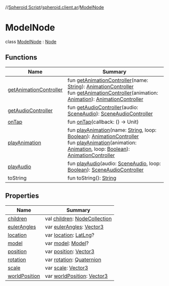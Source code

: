 //[Spheroid Script](../../index.md)/[spheroid.client.ar](../index.md)/[ModelNode](index.md)



# ModelNode  
 class [ModelNode](index.md) : [Node](../-node/index.md)   


## Functions  
  
|  Name|  Summary| 
|---|---|
| [getAnimationController](get-animation-controller.md)| fun [getAnimationController](get-animation-controller.md)(name: [String](../../spheroid/-string/index.md)): [AnimationController](../-animation-controller/index.md)  <br>fun [getAnimationController](../-node/get-animation-controller.md)(animation: [Animation](../-animation/index.md)): [AnimationController](../-animation-controller/index.md)  <br>
| [getAudioController](../-node/get-audio-controller.md)| fun [getAudioController](../-node/get-audio-controller.md)(audio: [SceneAudio](../-scene-audio/index.md)): [SceneAudioController](../-scene-audio-controller/index.md)  <br>
| [onTap](../-node/on-tap.md)| fun [onTap](../-node/on-tap.md)(callback: () -> Unit)  <br>
| [playAnimation](play-animation.md)| fun [playAnimation](play-animation.md)(name: [String](../../spheroid/-string/index.md), loop: [Boolean](../../spheroid/-boolean/index.md)): [AnimationController](../-animation-controller/index.md)  <br>fun [playAnimation](../-node/play-animation.md)(animation: [Animation](../-animation/index.md), loop: [Boolean](../../spheroid/-boolean/index.md)): [AnimationController](../-animation-controller/index.md)  <br>
| [playAudio](../-node/play-audio.md)| fun [playAudio](../-node/play-audio.md)(audio: [SceneAudio](../-scene-audio/index.md), loop: [Boolean](../../spheroid/-boolean/index.md)): [SceneAudioController](../-scene-audio-controller/index.md)  <br>
| toString| fun toString(): [String](../../spheroid/-string/index.md)  <br>


## Properties  
  
|  Name|  Summary| 
|---|---|
| [children](index.md#spheroid.client.ar/ModelNode/children/#/PointingToDeclaration/)|  val [children](index.md#spheroid.client.ar/ModelNode/children/#/PointingToDeclaration/): [NodeCollection](../-node-collection/index.md)   <br>
| [eulerAngles](index.md#spheroid.client.ar/ModelNode/eulerAngles/#/PointingToDeclaration/)|  var [eulerAngles](index.md#spheroid.client.ar/ModelNode/eulerAngles/#/PointingToDeclaration/): [Vector3](../../spheroid/-vector3/index.md)   <br>
| [location](index.md#spheroid.client.ar/ModelNode/location/#/PointingToDeclaration/)|  var [location](index.md#spheroid.client.ar/ModelNode/location/#/PointingToDeclaration/): [LatLng](../../spheroid/-lat-lng/index.md)?   <br>
| [model](index.md#spheroid.client.ar/ModelNode/model/#/PointingToDeclaration/)|  var [model](index.md#spheroid.client.ar/ModelNode/model/#/PointingToDeclaration/): [Model](../-model/index.md)?   <br>
| [position](index.md#spheroid.client.ar/ModelNode/position/#/PointingToDeclaration/)|  var [position](index.md#spheroid.client.ar/ModelNode/position/#/PointingToDeclaration/): [Vector3](../../spheroid/-vector3/index.md)   <br>
| [rotation](index.md#spheroid.client.ar/ModelNode/rotation/#/PointingToDeclaration/)|  var [rotation](index.md#spheroid.client.ar/ModelNode/rotation/#/PointingToDeclaration/): [Quaternion](../../spheroid/-quaternion/index.md)   <br>
| [scale](index.md#spheroid.client.ar/ModelNode/scale/#/PointingToDeclaration/)|  var [scale](index.md#spheroid.client.ar/ModelNode/scale/#/PointingToDeclaration/): [Vector3](../../spheroid/-vector3/index.md)   <br>
| [worldPosition](index.md#spheroid.client.ar/ModelNode/worldPosition/#/PointingToDeclaration/)|  var [worldPosition](index.md#spheroid.client.ar/ModelNode/worldPosition/#/PointingToDeclaration/): [Vector3](../../spheroid/-vector3/index.md)   <br>

